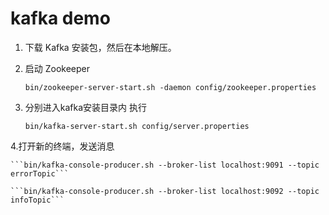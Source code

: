 #  kafka demo

1. 下载 Kafka 安装包，然后在本地解压。

2. 启动 Zookeeper

    ```bin/zookeeper-server-start.sh -daemon config/zookeeper.properties```

3. 分别进入kafka安装目录内 执行 

    ```bin/kafka-server-start.sh config/server.properties```
    
 4.打开新的终端，发送消息

    ```bin/kafka-console-producer.sh --broker-list localhost:9091 --topic errorTopic```

    ```bin/kafka-console-producer.sh --broker-list localhost:9092 --topic infoTopic```
    
